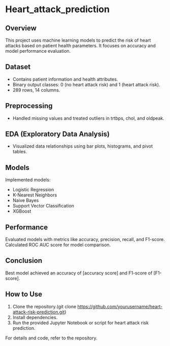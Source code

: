 # Heart_attack_prediction

## Overview

This project uses machine learning models to predict the risk of heart attacks based on patient health parameters. It focuses on accuracy and model performance evaluation.

## Dataset

- Contains patient information and health attributes.
- Binary output classes: 0 (no heart attack risk) and 1 (heart attack risk).
- 289 rows, 14 columns.

## Preprocessing

- Handled missing values and treated outliers in trtbps, chol, and oldpeak.

## EDA (Exploratory Data Analysis)

- Visualized data relationships using bar plots, histograms, and pivot tables.

## Models

Implemented models:

- Logistic Regression
- K-Nearest Neighbors
- Naive Bayes
- Support Vector Classification
- XGBoost

## Performance

Evaluated models with metrics like accuracy, precision, recall, and F1-score. Calculated ROC AUC score for model comparison.

## Conclusion

Best model achieved an accuracy of [accuracy score] and F1-score of [F1-score].

## How to Use

1. Clone the repository.(git clone https://github.com/yourusername/heart-attack-risk-prediction.git)
2. Install dependencies.
3. Run the provided Jupyter Notebook or script for heart attack risk prediction.

For details and code, refer to the repository.

